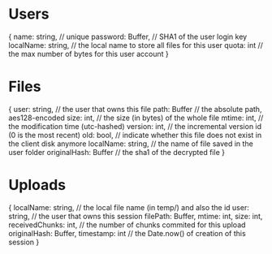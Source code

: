 # Users
{
	name: string, // unique
	password: Buffer, // SHA1 of the user login key
	localName: string, // the local name to store all files for this user
	quota: int // the max number of bytes for this user account
}

# Files
{
	user: string, // the user that owns this file
	path: Buffer // the absolute path, aes128-encoded
	size: int, // the size (in bytes) of the whole file
	mtime: int, // the modification time (utc-hashed)
	version: int, // the incremental version id (0 is the most recent)
	old: bool, // indicate whether this file does not exist in the client disk anymore
	localName: string, // the name of file saved in the user folder
	originalHash: Buffer // the sha1 of the decrypted file
}

# Uploads
{
	localName: string, // the local file name (in temp/) and also the id
	user: string, // the user that owns this session
	filePath: Buffer,
	mtime: int,
	size: int,
	receivedChunks: int, // the number of chunks commited for this upload
	originalHash: Buffer,
	timestamp: int // the Date.now() of creation of this session
}
